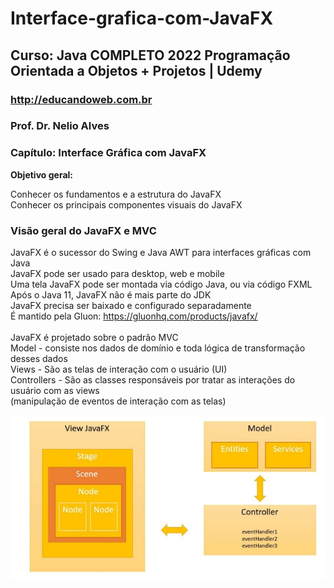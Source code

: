 
# Interface-grafica-com-JavaFX

## Curso: Java COMPLETO 2022 Programação Orientada a Objetos + Projetos | Udemy

### http://educandoweb.com.br<br>
### Prof. Dr. Nelio Alves<br>
### Capítulo: Interface Gráfica com JavaFX <br>

<b>Objetivo geral:</b>

 Conhecer os fundamentos e a estrutura do JavaFX<br>
 Conhecer os principais componentes visuais do JavaFX<br>

### Visão geral do JavaFX e MVC

JavaFX é o sucessor do Swing e Java AWT para interfaces gráficas com Java<br> 
JavaFX pode ser usado para desktop, web e mobile <br>
Uma tela JavaFX pode ser montada via código Java, ou via código FXML<br>
Após o Java 11, JavaFX não é mais parte do JDK <br>
JavaFX precisa ser baixado e configurado separadamente <br>
É mantido pela Gluon: https://gluonhq.com/products/javafx/ <br> <br>
JavaFX é projetado sobre o padrão MVC <br>
Model - consiste nos dados de domínio e toda lógica de transformação desses dados<br> 
Views - São as telas de interação com o usuário (UI) <br>
Controllers - São as classes responsáveis por tratar as interações do usuário com as views <br>
(manipulação de eventos de interação com as telas) <br>



<div align="center">
<img src="https://raw.githubusercontent.com/rodrigojfagundes/TESTE--deletar/main/Sessao_22_imagem_1.jpg" />
</div>


